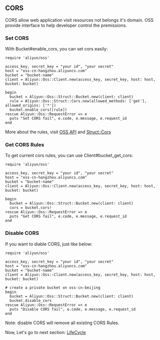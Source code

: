 ## CORS

CORS allow web application visit resources not belongs it's domain. OSS provide interface to help developer control the premissions.


### Set CORS


With Bucket#enable_cors, you can set cors easily:

    require 'aliyun/oss'
    
    access_key, secret_key = "your id", "your secret"
    host = "oss-cn-hangzhou.aliyuncs.com"
    bucket = "bucket-name"
    client = Aliyun::Oss::Client.new(access_key, secret_key, host: host, bucket: bucket)
    
    begin
      bucket = Aliyun::Oss::Struct::Bucket.new(client: client)
      rule = Aliyun::Oss::Struct::Cors.new(allowed_methods: ['get'], allowed_origins: ['*'])
	  bucket.enable_cors([rule])
	rescue Aliyun::Oss::RequestError => e
      puts "Set CORS fail", e.code, e.message, e.request_id
    end

More about the rules, visit [OSS API](https://docs.aliyun.com/#/pub/oss/api-reference/cors&PutBucketcors) and [Struct::Cors](http://www.rubydoc.info/gems/aliyun-oss-sdk/0.1.1/Aliyun/Oss/Struct/Cors)


### Get CORS Rules

To get current cors rules, you can use Client#bucket_get_cors:

    
    require 'aliyun/oss'
    
    access_key, secret_key = "your id", "your secret"
    host = "oss-cn-hangzhou.aliyuncs.com"
    bucket = "bucket-name"
    client = Aliyun::Oss::Client.new(access_key, secret_key, host: host, bucket: bucket)
    
    begin
      bucket = Aliyun::Oss::Struct::Bucket.new(client: client)
	  cors = bucket.cors!
	rescue Aliyun::Oss::RequestError => e
      puts "Get CORS fail", e.code, e.message, e.request_id
    end

    
### Disable CORS

If you want to diable CORS, just like below:

    require 'aliyun/oss'
    
    access_key, secret_key = "your id", "your secret"
    host = "oss-cn-hangzhou.aliyuncs.com"
    bucket = "bucket-name"
    client = Aliyun::Oss::Client.new(access_key, secret_key, host: host, bucket: bucket)
    
    # create a private bucket on oss-cn-beijing
    begin
      bucket = Aliyun::Oss::Struct::Bucket.new(client: client)
	  bucket.disable_cors
	rescue Aliyun::Oss::RequestError => e
      puts "Disable CORS fail", e.code, e.message, e.request_id
    end
    
Note: disable CORS will remove all existing CORS Rules.


Now, Let's go to next section: [LifeCycle](./lifecycle.md)      
